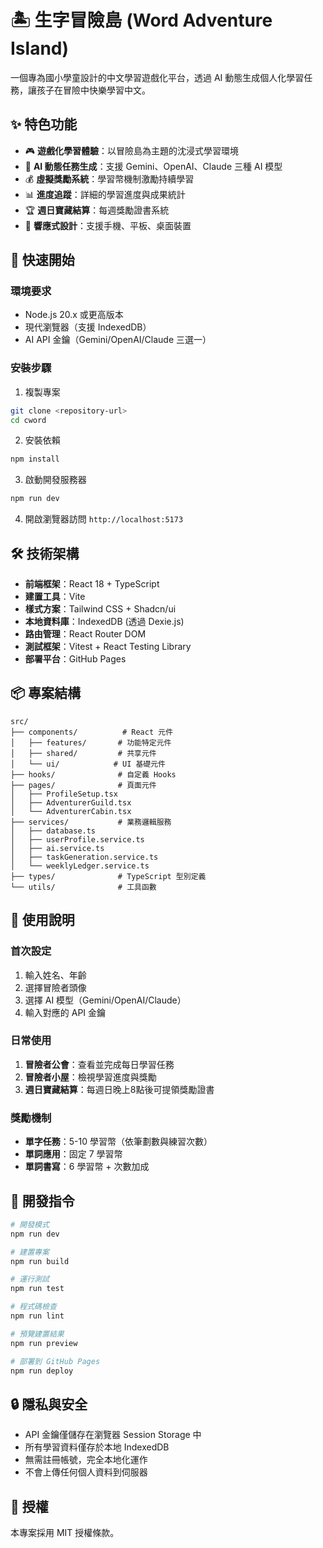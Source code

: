 # 🏝️ 生字冒險島 (Word Adventure Island)

一個專為國小學童設計的中文學習遊戲化平台，透過 AI 動態生成個人化學習任務，讓孩子在冒險中快樂學習中文。

## ✨ 特色功能

- 🎮 **遊戲化學習體驗**：以冒險島為主題的沈浸式學習環境
- 🤖 **AI 動態任務生成**：支援 Gemini、OpenAI、Claude 三種 AI 模型
- 💰 **虛擬獎勵系統**：學習幣機制激勵持續學習
- 📊 **進度追蹤**：詳細的學習進度與成果統計
- 🏆 **週日寶藏結算**：每週獎勵證書系統
- 📱 **響應式設計**：支援手機、平板、桌面裝置

## 🚀 快速開始

### 環境要求

- Node.js 20.x 或更高版本
- 現代瀏覽器（支援 IndexedDB）
- AI API 金鑰（Gemini/OpenAI/Claude 三選一）

### 安裝步驟

1. 複製專案
```bash
git clone <repository-url>
cd cword
```

2. 安裝依賴
```bash
npm install
```

3. 啟動開發服務器
```bash
npm run dev
```

4. 開啟瀏覽器訪問 `http://localhost:5173`

## 🛠️ 技術架構

- **前端框架**：React 18 + TypeScript
- **建置工具**：Vite
- **樣式方案**：Tailwind CSS + Shadcn/ui
- **本地資料庫**：IndexedDB (透過 Dexie.js)
- **路由管理**：React Router DOM
- **測試框架**：Vitest + React Testing Library
- **部署平台**：GitHub Pages

## 📦 專案結構

```
src/
├── components/          # React 元件
│   ├── features/       # 功能特定元件
│   ├── shared/         # 共享元件
│   └── ui/            # UI 基礎元件
├── hooks/              # 自定義 Hooks
├── pages/              # 頁面元件
│   ├── ProfileSetup.tsx
│   ├── AdventurerGuild.tsx
│   └── AdventurerCabin.tsx
├── services/           # 業務邏輯服務
│   ├── database.ts
│   ├── userProfile.service.ts
│   ├── ai.service.ts
│   ├── taskGeneration.service.ts
│   └── weeklyLedger.service.ts
├── types/              # TypeScript 型別定義
└── utils/              # 工具函數
```

## 🎯 使用說明

### 首次設定
1. 輸入姓名、年齡
2. 選擇冒險者頭像
3. 選擇 AI 模型（Gemini/OpenAI/Claude）
4. 輸入對應的 API 金鑰

### 日常使用
1. **冒險者公會**：查看並完成每日學習任務
2. **冒險者小屋**：檢視學習進度與獎勵
3. **週日寶藏結算**：每週日晚上8點後可提領獎勵證書

### 獎勵機制
- **單字任務**：5-10 學習幣（依筆劃數與練習次數）
- **單詞應用**：固定 7 學習幣
- **單詞書寫**：6 學習幣 + 次數加成

## 🔧 開發指令

```bash
# 開發模式
npm run dev

# 建置專案
npm run build

# 運行測試
npm run test

# 程式碼檢查
npm run lint

# 預覽建置結果
npm run preview

# 部署到 GitHub Pages
npm run deploy
```

## 🔒 隱私與安全

- API 金鑰僅儲存在瀏覽器 Session Storage 中
- 所有學習資料僅存於本地 IndexedDB
- 無需註冊帳號，完全本地化運作
- 不會上傳任何個人資料到伺服器

## 📄 授權

本專案採用 MIT 授權條款。